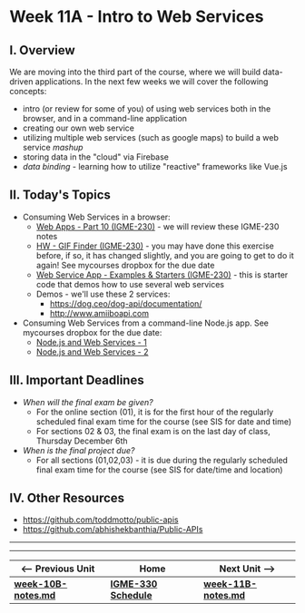 # Week 11A - Intro to Web Services

## I. Overview
We are moving into the third part of the course, where we will build data-driven applications. In the next few weeks we will cover the following concepts:
- intro (or review for some of you) of using web services both in the browser, and in a command-line application
- creating our own web service
- utilizing multiple web services (such as google maps) to build a web service *mashup*
- storing data in the "cloud" via Firebase
- *data binding* - learning how to utilize "reactive" frameworks like Vue.js

## II. Today's Topics
- Consuming Web Services in a browser:
  - [Web Apps - Part 10 (IGME-230)](https://github.com/tonethar/IGME-230-Master/blob/master/notes/web-apps-10.md) - we will review these IGME-230 notes
  - [HW - GIF Finder (IGME-230)](https://github.com/tonethar/IGME-230-Master/blob/master/notes/HW-gif-finder.md) - you may have done this exercise before, if so, it has changed slightly, and you are going to get to do it again! See mycourses dropbox for the due date
  - [Web Service App - Examples & Starters (IGME-230)](https://github.com/tonethar/IGME-230-Master/blob/master/notes/web-service-app-starters.md) - this is starter code that demos how to use several web services
  - Demos - we'll use these 2 services:
    - https://dog.ceo/dog-api/documentation/
    - http://www.amiiboapi.com
- Consuming Web Services from a command-line Node.js app. See mycourses dropbox for the due date:
  - [Node.js and Web Services - 1](https://github.com/tonethar/IGME-330-Master/blob/master/notes/node-and-web-services-1.md)
  - [Node.js and Web Services - 2](https://github.com/tonethar/IGME-330-Master/blob/master/notes/node-and-web-services-2.md)

## III. Important Deadlines

- *When will the final exam be given?*
  - For the online section (01), it is for the first hour of the regularly scheduled final exam time for the course (see SIS for date and time)
  - For sections 02 & 03, the final exam is on the last day of class, Thursday December 6th
- *When is the final project due?*
  - For all sections (01,02,03) - it is due during the regularly scheduled final exam time for the course (see SIS for date/time and location)
  
## IV. Other Resources
- https://github.com/toddmotto/public-apis
- https://github.com/abhishekbanthia/Public-APIs
  

<hr><hr>

| <-- Previous Unit | Home | Next Unit -->
| --- | --- | --- 
| [**week-10B-notes.md**](week-10B-notes.md)     |  [**IGME-330 Schedule**](../schedule.md) | [**week-11B-notes.md**](week-11B-notes.md)
